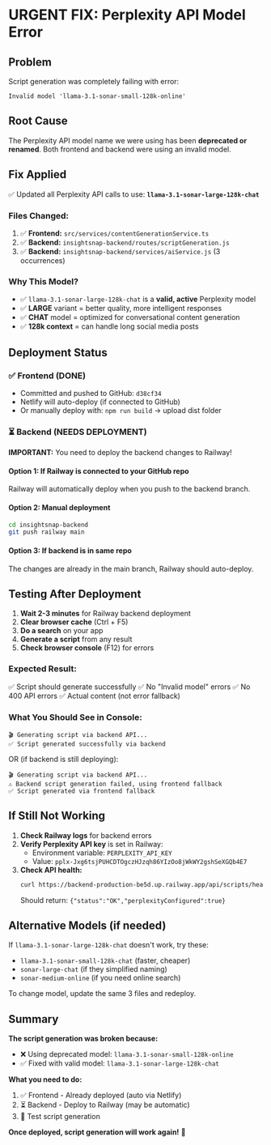 # URGENT FIX: Perplexity API Model Error

## Problem
Script generation was completely failing with error:
```
Invalid model 'llama-3.1-sonar-small-128k-online'
```

## Root Cause
The Perplexity API model name we were using has been **deprecated or renamed**. Both frontend and backend were using an invalid model.

## Fix Applied
✅ Updated all Perplexity API calls to use: **`llama-3.1-sonar-large-128k-chat`**

### Files Changed:
1. ✅ **Frontend:** `src/services/contentGenerationService.ts`
2. ✅ **Backend:** `insightsnap-backend/routes/scriptGeneration.js`
3. ✅ **Backend:** `insightsnap-backend/services/aiService.js` (3 occurrences)

### Why This Model?
- ✅ `llama-3.1-sonar-large-128k-chat` is a **valid, active** Perplexity model
- ✅ **LARGE** variant = better quality, more intelligent responses
- ✅ **CHAT** model = optimized for conversational content generation
- ✅ **128k context** = can handle long social media posts

## Deployment Status

### ✅ Frontend (DONE)
- Committed and pushed to GitHub: `d38cf34`
- Netlify will auto-deploy (if connected to GitHub)
- Or manually deploy with: `npm run build` → upload dist folder

### ⏳ Backend (NEEDS DEPLOYMENT)
**IMPORTANT:** You need to deploy the backend changes to Railway!

#### Option 1: If Railway is connected to your GitHub repo
Railway will automatically deploy when you push to the backend branch.

#### Option 2: Manual deployment
```bash
cd insightsnap-backend
git push railway main
```

#### Option 3: If backend is in same repo
The changes are already in the main branch, Railway should auto-deploy.

## Testing After Deployment

1. **Wait 2-3 minutes** for Railway backend deployment
2. **Clear browser cache** (Ctrl + F5)
3. **Do a search** on your app
4. **Generate a script** from any result
5. **Check browser console** (F12) for errors

### Expected Result:
✅ Script should generate successfully
✅ No "Invalid model" errors
✅ No 400 API errors
✅ Actual content (not error fallback)

### What You Should See in Console:
```
🎬 Generating script via backend API...
✅ Script generated successfully via backend
```

OR (if backend is still deploying):
```
🎬 Generating script via backend API...
⚠️ Backend script generation failed, using frontend fallback
✅ Script generated via frontend fallback
```

## If Still Not Working

1. **Check Railway logs** for backend errors
2. **Verify Perplexity API key** is set in Railway:
   - Environment variable: `PERPLEXITY_API_KEY`
   - Value: `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`
3. **Check API health:**
   ```bash
   curl https://backend-production-be5d.up.railway.app/api/scripts/health
   ```
   Should return: `{"status":"OK","perplexityConfigured":true}`

## Alternative Models (if needed)

If `llama-3.1-sonar-large-128k-chat` doesn't work, try these:
- `llama-3.1-sonar-small-128k-chat` (faster, cheaper)
- `sonar-large-chat` (if they simplified naming)
- `sonar-medium-online` (if you need online search)

To change model, update the same 3 files and redeploy.

## Summary

**The script generation was broken because:**
- ❌ Using deprecated model: `llama-3.1-sonar-small-128k-online`
- ✅ Fixed with valid model: `llama-3.1-sonar-large-128k-chat`

**What you need to do:**
1. ✅ Frontend - Already deployed (auto via Netlify)
2. ⏳ Backend - Deploy to Railway (may be automatic)
3. 🧪 Test script generation

**Once deployed, script generation will work again!** 🎉

